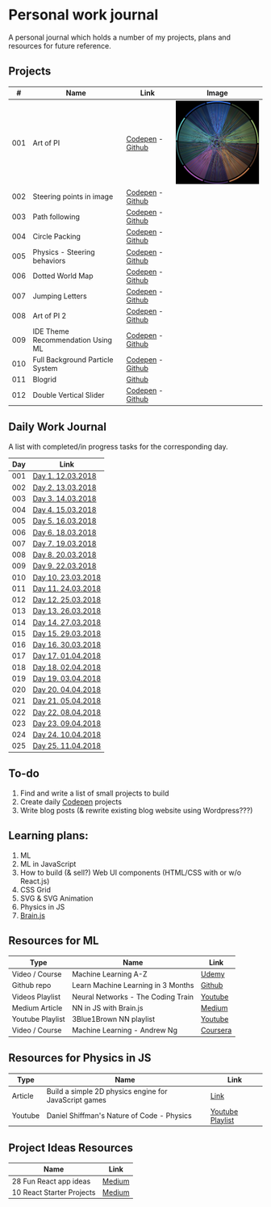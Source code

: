 # Personal work journal
A personal journal which holds a number of my projects, plans and resources for future reference.

## Projects
| #   | Name | Link | Image |
| --- | ---- | ---- | ----- |
| 001 | Art of PI | [Codepen](https://codepen.io/FlorinPop17/full/xWZRxa) - [Github](./Projects/001%20-%20Art%20of%20PI) | ![Art of PI](./Projects/001%20-%20Art%20of%20PI/example.png)
| 002 | Steering points in image | [Codepen](https://codepen.io/FlorinPop17/full/VXayby) - [Github](./Projects/002%20-%20Steering%20points%20in%20image) |
| 003 | Path following | [Codepen](https://codepen.io/FlorinPop17/full/LdZjRb) - [Github](./Projects/003%20-%20Path%20following) |
| 004 | Circle Packing | [Codepen](https://codepen.io/FlorinPop17/full/WzGQxp) - [Github](./Projects/004%20-%20Circle%20Packing) |
| 005 | Physics - Steering behaviors | [Codepen](https://codepen.io/FlorinPop17/full/rdyyjK) - [Github](./Projects/005%20-%20Physics%20-%20Steering%20behaviors)|
| 006 | Dotted World Map | [Codepen](https://codepen.io/FlorinPop17/full/QmgEBe) - [Github](./Projects/006%20-%20Dotted%20World%20Map) |
| 007 | Jumping Letters | [Codepen](https://codepen.io/FlorinPop17/full/XEgpvM/) - [Github](./Projects/007%20-%20Jumping%20Letters) |
| 008 | Art of PI 2 | [Codepen](https://codepen.io/FlorinPop17/full/Ldjqgw) - [Github](./Projects/008%20-%20Art%20of%20PI%202) |
| 009 | IDE Theme Recommendation Using ML | [Codepen](https://codepen.io/FlorinPop17/full/MVPGGy) - [Github](./Projects/009%20-%20IDE%20Theme%20Recommendation%20Using%20ML) |
| 010 | Full Background Particle System | [Codepen](https://codepen.io/FlorinPop17/full/geBzZE) - [Github](./Projects/010%20-%20Full%20Background%20Particle%20System) |
| 011 | Blogrid | [Github](./Projects/011%20-%20Blogrid) |
| 012 | Double Vertical Slider | [Codepen](https://codepen.io/FlorinPop17/full/mxgJxX) - [Github](./Projects/012%20-%20Double%20Vertical%20Slider) |

## Daily Work Journal
A list with completed/in progress tasks for the corresponding day.

| Day | Link                                                                   |
| --- | ---------------------------------------------------------------------- |
| 001 | [Day 1. 12.03.2018](./Daily%20Work%20Journal/Day%20001.%2012.03.2018.md) |
| 002 | [Day 2. 13.03.2018](./Daily%20Work%20Journal/Day%20002.%2013.03.2018.md) |
| 003 | [Day 3. 14.03.2018](./Daily%20Work%20Journal/Day%20003.%2014.03.2018.md) |
| 004 | [Day 4. 15.03.2018](./Daily%20Work%20Journal/Day%20004.%2015.03.2018.md) |
| 005 | [Day 5. 16.03.2018](./Daily%20Work%20Journal/Day%20005.%2016.03.2018.md) |
| 006 | [Day 6. 18.03.2018](./Daily%20Work%20Journal/Day%20006.%2018.03.2018.md) |
| 007 | [Day 7. 19.03.2018](./Daily%20Work%20Journal/Day%20007.%2019.03.2018.md) |
| 008 | [Day 8. 20.03.2018](./Daily%20Work%20Journal/Day%20008.%2020.03.2018.md) |
| 009 | [Day 9. 22.03.2018](./Daily%20Work%20Journal/Day%20009.%2022.03.2018.md) |
| 010 | [Day 10. 23.03.2018](./Daily%20Work%20Journal/Day%20010.%2023.03.2018.md) |
| 011 | [Day 11. 24.03.2018](./Daily%20Work%20Journal/Day%20011.%2024.03.2018.md) |
| 012 | [Day 12. 25.03.2018](./Daily%20Work%20Journal/Day%20012.%2025.03.2018.md) |
| 013 | [Day 13. 26.03.2018](./Daily%20Work%20Journal/Day%20013.%2026.03.2018.md) |
| 014 | [Day 14. 27.03.2018](./Daily%20Work%20Journal/Day%20014.%2027.03.2018.md) |
| 015 | [Day 15. 29.03.2018](./Daily%20Work%20Journal/Day%20015.%2029.03.2018.md) |
| 016 | [Day 16. 30.03.2018](./Daily%20Work%20Journal/Day%20016.%2030.03.2018.md) |
| 017 | [Day 17. 01.04.2018](./Daily%20Work%20Journal/Day%20017.%2001.04.2018.md) |
| 018 | [Day 18. 02.04.2018](./Daily%20Work%20Journal/Day%20018.%2002.04.2018.md) |
| 019 | [Day 19. 03.04.2018](./Daily%20Work%20Journal/Day%20019.%2003.04.2018.md) |
| 020 | [Day 20. 04.04.2018](./Daily%20Work%20Journal/Day%20020.%2004.04.2018.md) |
| 021 | [Day 21. 05.04.2018](./Daily%20Work%20Journal/Day%20021.%2005.04.2018.md) |
| 022 | [Day 22. 08.04.2018](./Daily%20Work%20Journal/Day%20022.%2008.04.2018.md) |
| 023 | [Day 23. 09.04.2018](./Daily%20Work%20Journal/Day%20023.%2009.04.2018.md) |
| 024 | [Day 24. 10.04.2018](./Daily%20Work%20Journal/Day%20024.%2010.04.2018.md) |
| 025 | [Day 25. 11.04.2018](./Daily%20Work%20Journal/Day%20025.%2011.04.2018.md) |

## To-do
1. Find and write a list of small projects to build
2. Create daily [Codepen](https://codepen.io/florinpop17) projects
3. Write blog posts (& rewrite existing blog website using Wordpress???)

## Learning plans:
1. ML
2. ML in JavaScript
3. How to build (& sell?) Web UI components (HTML/CSS with or w/o React.js)
4. CSS Grid
5. SVG & SVG Animation
6. Physics in JS
7. [Brain.js](https://github.com/BrainJS/brain.js)

## Resources for ML
| Type | Name | Link |
| ---- | ---- | ---- |
| Video / Course | Machine Learning A-Z | [Udemy](https://www.udemy.com/machinelearning/learn/v4/t/lecture/5772258)|
| Github repo    | Learn Machine Learning in 3 Months | [Github](https://github.com/llSourcell/Learn_Machine_Learning_in_3_Months) |
| Videos Playlist| Neural Networks - The Coding Train | [Youtube](https://www.youtube.com/watch?v=XJ7HLz9VYz0&list=PLRqwX-V7Uu6aCibgK1PTWWu9by6XFdCfh)                               |
| Medium Article | NN in JS with Brain.js | [Medium](https://itnext.io/you-can-build-a-neural-network-in-javascript-even-if-you-dont-really-understand-neural-networks-e63e12713a3) |
| Youtube Playlist | 3Blue1Brown NN playlist | [Youtube](https://www.youtube.com/watch?v=aircAruvnKk&list=PLZHQObOWTQDNU6R1_67000Dx_ZCJB-3pi)|
| Video / Course | Machine Learning - Andrew Ng | [Coursera](https://www.coursera.org/learn/machine-learning) |

## Resources for Physics in JS
| Type | Name | Link |
| ---- | ---- | ---- |
| Article | Build a simple 2D physics engine for JavaScript games | [Link](https://www.ibm.com/developerworks/library/wa-build2dphysicsengine/) |
| Youtube | Daniel Shiffman's Nature of Code - Physics | [Youtube Playlist](https://www.youtube.com/user/shiffman/playlists) |

## Project Ideas Resources
| Name | Link |
| ---- | ---- |
| 28 Fun React app ideas | [Medium](https://medium.freecodecamp.org/every-time-you-build-a-to-do-list-app-a-puppy-dies-505b54637a5d) |
| 10 React Starter Projects | [Medium](https://medium.com/@dtkatz/10-react-starter-project-ideas-to-get-you-coding-5b35782e1831) |